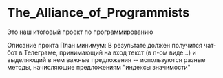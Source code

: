 # The_Alliance_of_Programmists
Это наш итоговый проект по программированию

Описание прокта
План минимум:
В результате должен получится чат-бот в Телеграме, принимающий на вход текст (в n-ом виде...) и выделяющий в нем важные предложения
-- используются разные методы, начисляющие предложениям "индексы значимости"
